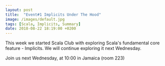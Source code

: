 ```yaml
---
layout: post
title:  "Event#1 Implicits Under The Hood"
image: /images/default.jpg
tags: [Scala, Implicits, Summary]
date: 2018-08-22 18:19:00 +0200
---
```


This week we started Scala Club with exploring Scala's fundamental core feature - Implicits. We will continue exploring it next Wednesday.

Join us next Wednesday, at 10:00 in Jamaica (room 223)